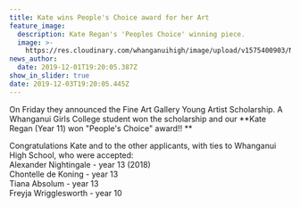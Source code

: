 ```yaml
---
title: Kate wins People's Choice award for her Art
feature_image:
  description: Kate Regan's 'Peoples Choice' winning piece.
  image: >-
    https://res.cloudinary.com/whanganuihigh/image/upload/v1575400903/News/Kate_Regan.Peoples_Choice.Fine_Art_Gallery._29.11.19.jpg
news_author:
  date: 2019-12-01T19:20:05.387Z
show_in_slider: true
date: 2019-12-03T19:20:05.445Z
---
```

On Friday they announced the Fine Art Gallery Young Artist Scholarship. A Whanganui Girls College student won the scholarship and our **Kate Regan (Year 11) won "People's Choice" award!!**

Congratulations Kate and to the other applicants, with ties to Whanganui High School, who were accepted:  
Alexander Nightingale - year 13 (2018)  
Chontelle de Koning - year 13  
Tiana Absolum - year 13  
Freyja Wrigglesworth - year 10
